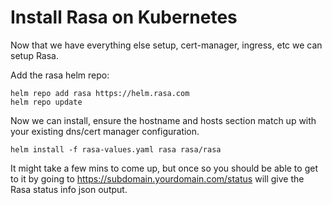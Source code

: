 # Install Rasa on Kubernetes
Now that we have everything else setup, cert-manager, ingress, etc we can setup Rasa.

Add the rasa helm repo:

```
helm repo add rasa https://helm.rasa.com
helm repo update
```

Now we can install, ensure the hostname and hosts section match up with your existing dns/cert manager configuration.

`helm install -f rasa-values.yaml rasa rasa/rasa`

It might take a few mins to come up, but once so you should be able to get to it by going to https://subdomain.yourdomain.com/status will give the Rasa status info json output.